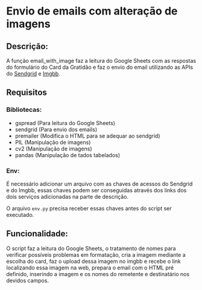 # Envio de emails com alteração de imagens

## Descrição:

A função email_with_image faz a leitura do Google Sheets com as respostas do formulário do Card da Gratidão e faz o envio do email utilizando as APIs do [Sendgrid](https://sendgrid.com/) e [Imgbb](https://imgbb.com/).

## Requisitos

### Bibliotecas:

- gspread (Para leitura do Google Sheets)
- sendgrid (Para envio dos emails)
- premailer (Modifica o HTML para se adequar ao sendgrid)
- PIL (Manipulação de imagens)
- cv2 (Manipulação de imagens)
- pandas (Manipulação de tados tabelados)

### Env:

É necessário adicionar um arquivo com as chaves de acessos do Sendgrid e do Imgbb, essas chaves podem ser conseguidas através dos links dos dois serviços adicionadas na parte de descrição.

O arquivo `env.py` precisa receber essas chaves antes do script ser executado.

## Funcionalidade:

O script faz a leitura do Google Sheets, o tratamento de nomes para verificar possíveis problemas em formatação, cria a imagem mediante a escolha do card, faz o upload dessa imagem no imgbb e recebe o link localizando essa imagem na web, prepara o email com o HTML pré definido, inserindo a imagem e os nomes do remetente e destinatário nos devidos campos.
